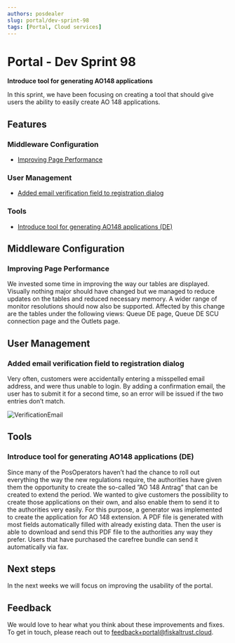 ```yaml
---
authors: posdealer
slug: portal/dev-sprint-98
tags: [Portal, Cloud services]
---
```


# Portal - Dev Sprint 98
**Introduce tool for generating AO148 applications**

In this sprint, we have been focusing on creating a tool that should give users the ability to easily create AO 148 applications.

<!--truncate-->

## Features

### Middleware Configuration

- [Improving Page Performance](#improving-page-performance)

### User Management
- [Added email verification field to registration dialog](#added-email-verification-field-to-registration-dialog)

### Tools
- [Introduce tool for generating AO148 applications (DE)](#introduce-tool-for-generating-ao148-applications-de)
 
## Middleware Configuration

### Improving Page Performance
 
We invested some time in improving the way our tables are displayed. Visually nothing major should have changed but we managed to reduce updates on the tables and reduced necessary memory. A wider range of monitor resolutions should now also be supported.
Affected by this change are the tables under the following views: Queue DE page,  Queue DE SCU connection page and the Outlets page.
 
## User Management
 
### Added email verification field to registration dialog
Very often, customers were accidentally entering a misspelled email address, and were thus unable to login. By adding a confirmation email, the user has to submit it for a second time, so an error will be issued if the two entries don’t match.
 
![VerificationEmail](images/sprint-98/VerificationEmail.png)
 
## Tools
 
### Introduce tool for generating AO148 applications (DE)
Since many of the PosOperators haven’t had the chance to roll out everything the way the new regulations require, the authorities have given them the opportunity to create the  so-called ”AO 148 Antrag” that can be created to extend the period. We wanted to give customers the possibility to create those applications on their own, and also enable them to send it to the authorities very easily.
For this purpose, a generator was implemented to create the application for AO 148 extension. A PDF file is generated with most fields automatically filled with already existing data. Then the user is able to download and send this PDF file to the authorities any way they prefer. Users that have purchased the carefree bundle can send it automatically via fax.
 
## Next steps
 
In the next weeks we will focus on improving the usability of the portal.
## Feedback
 
We would love to hear what you think about these improvements and fixes. To get in touch, please reach out to [feedback+portal@fiskaltrust.cloud](mailto:feedback+portal@fiskaltrust.cloud). 
